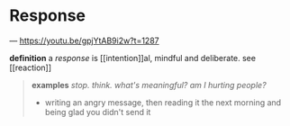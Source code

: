 # Response

&mdash; <https://youtu.be/gpjYtAB9i2w?t=1287>

**definition** a _response_ is [[intention]]al, mindful and deliberate. see [[reaction]]

> **examples** _stop. think. what's meaningful? am I hurting people?_
>
> - writing an angry message, then reading it the next morning and being glad you didn't send it
